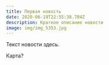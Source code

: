 ```yaml
---
title: Первая новость
date: 2020-06-19T22:55:38.704Z
description: Краткое описание новости
image: img/img_5353.jpg
---
```

Текст новости здесь.

Карта?